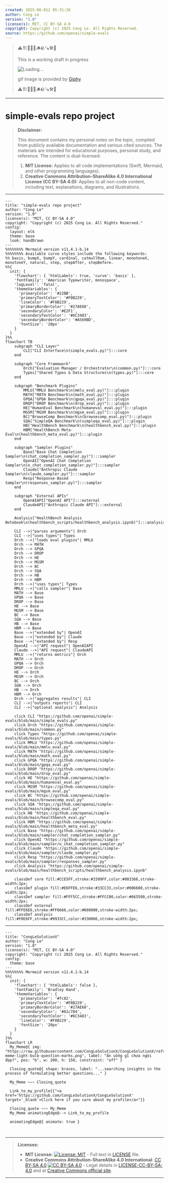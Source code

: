 ```yaml
---
created: 2025-06-012 05:31:26
author: Cong Le
version: "1.0"
license(s): MIT, CC BY-SA 4.0
copyright: Copyright (c) 2025 Cong Le. All Rights Reserved.
source: https://github.com/openai/simple-evals
---
```



> ⚠️🏗️🚧🦺🧱🪵🪨🪚🛠️👷
> 
> This is a working draft in progress
> 
> ![Loading...](https://media3.giphy.com/media/v1.Y2lkPTc5MGI3NjExY2tvYWIyOGRpbWZodTQ2YTI2bjQ1eHpoaDY0YTZ3Mms2aWhneHNlYSZlcD12MV9pbnRlcm5hbF9naWZfYnlfaWQmY3Q9Zw/fR6aYF0SUJAeoypyub/giphy.gif)
>
> gif image is provided by [Giphy](https://giphy.com)
> 
> ⚠️🏗️🚧🦺🧱🪵🪨🪚🛠️👷


----




# simple-evals repo project
> **Disclaimer:**
>
> This document contains my personal notes on the topic,
> compiled from publicly available documentation and various cited sources.
> The materials are intended for educational purposes, personal study, and reference.
> The content is dual-licensed:
> 1. **MIT License:** Applies to all code implementations (Swift, Mermaid, and other programming languages).
> 2. **Creative Commons Attribution-ShareAlike 4.0 International License (CC BY-SA 4.0):** Applies to all non-code content, including text, explanations, diagrams, and illustrations.
---


```mermaid
---
title: "simple-evals repo project"
author: "Cong Le"
version: "1.0"
license(s): "MIT, CC BY-SA 4.0"
copyright: "Copyright (c) 2025 Cong Le. All Rights Reserved."
config:
  layout: elk
  theme: base
  look: handDrawn
---
%%%%%%%% Mermaid version v11.4.1-b.14
%%%%%%%% Available curve styles include the following keywords:
%% basis, bumpX, bumpY, cardinal, catmullRom, linear, monotoneX, monotoneY, natural, step, stepAfter, stepBefore.
%%{
  init: {
    'flowchart': { 'htmlLabels': true, 'curve': 'basis' },
    'fontFamily': 'American Typewriter, monospace',
    'logLevel': 'fatal',
    'themeVariables': {
      'primaryColor': '#22BB',
      'primaryTextColor': '#F8B229',
      'lineColor': '#F8B229',
      'primaryBorderColor': '#27AE60',
      'secondaryColor': '#E2F1',
      'secondaryTextColor': '#6C3483',
      'secondaryBorderColor': '#A569BD',
      'fontSize': '20px'
    }
  }
}%%
flowchart TB
    subgraph "CLI Layer"
        CLI["CLI Interface\n(simple_evals.py)"]:::core
    end

    subgraph "Core Framework"
        Orch["Evaluation Manager / Orchestrator\n(common.py)"]:::core
        Types["Shared Types & Data Structures\n(types.py)"]:::core
    end

    subgraph "Benchmark Plugins"
        MMLU["MMLU Benchmark\n(mmlu_eval.py)"]:::plugin
        MATH["MATH Benchmark\n(math_eval.py)"]:::plugin
        GPQA["GPQA Benchmark\n(gpqa_eval.py)"]:::plugin
        DROP["DROP Benchmark\n(drop_eval.py)"]:::plugin
        HE["HumanEval Benchmark\n(humaneval_eval.py)"]:::plugin
        MGSM["MGSM Benchmark\n(mgsm_eval.py)"]:::plugin
        BC["BrowseComp Benchmark\n(browsecomp_eval.py)"]:::plugin
        SQA["SimpleQA Benchmark\n(simpleqa_eval.py)"]:::plugin
        HB["HealthBench Benchmark\n(healthbench_eval.py)"]:::plugin
        HBM["HealthBench Meta-Eval\n(healthbench_meta_eval.py)"]:::plugin
    end

    subgraph "Sampler Plugins"
        Base["Base Chat Completion Sampler\n(chat_completion_sampler.py)"]:::sampler
        OpenAI["OpenAI Chat Completion Sampler\n(o_chat_completion_sampler.py)"]:::sampler
        Claude["Anthropic Claude Sampler\n(claude_sampler.py)"]:::sampler
        Resp["Response-Based Sampler\n(responses_sampler.py)"]:::sampler
    end

    subgraph "External APIs"
        OpenAIAPI["OpenAI API"]:::external
        ClaudeAPI["Anthropic Claude API"]:::external
    end

    Analysis["HealthBench Analysis Notebook\n(healthbench_scripts/healthbench_analysis.ipynb)"]:::analysis

    CLI -->|"parses arguments"| Orch
    CLI -->|"uses types"| Types
    Orch -->|"loads eval plugins"| MMLU
    Orch --> MATH
    Orch --> GPQA
    Orch --> DROP
    Orch --> HE
    Orch --> MGSM
    Orch --> BC
    Orch --> SQA
    Orch --> HB
    Orch --> HBM
    Orch -->|"uses types"| Types
    MMLU -->|"calls sampler"| Base
    MATH --> Base
    GPQA --> Base
    DROP --> Base
    HE --> Base
    MGSM --> Base
    BC --> Base
    SQA --> Base
    HB --> Base
    HBM --> Base
    Base -->|"extended by"| OpenAI
    Base -->|"extended by"| Claude
    Base -->|"extended by"| Resp
    OpenAI -->|"API request"| OpenAIAPI
    Claude -->|"API request"| ClaudeAPI
    MMLU -->|"returns metrics"| Orch
    MATH --> Orch
    GPQA --> Orch
    DROP --> Orch
    HE --> Orch
    MGSM --> Orch
    BC --> Orch
    SQA --> Orch
    HB --> Orch
    HBM --> Orch
    Orch -->|"aggregates results"| CLI
    CLI -->|"outputs reports"| CLI
    CLI -->|"optional analysis"| Analysis

    click CLI "https://github.com/openai/simple-evals/blob/main/simple_evals.py"
    click Orch "https://github.com/openai/simple-evals/blob/main/common.py"
    click Types "https://github.com/openai/simple-evals/blob/main/types.py"
    click MMLU "https://github.com/openai/simple-evals/blob/main/mmlu_eval.py"
    click MATH "https://github.com/openai/simple-evals/blob/main/math_eval.py"
    click GPQA "https://github.com/openai/simple-evals/blob/main/gpqa_eval.py"
    click DROP "https://github.com/openai/simple-evals/blob/main/drop_eval.py"
    click HE "https://github.com/openai/simple-evals/blob/main/humaneval_eval.py"
    click MGSM "https://github.com/openai/simple-evals/blob/main/mgsm_eval.py"
    click BC "https://github.com/openai/simple-evals/blob/main/browsecomp_eval.py"
    click SQA "https://github.com/openai/simple-evals/blob/main/simpleqa_eval.py"
    click HB "https://github.com/openai/simple-evals/blob/main/healthbench_eval.py"
    click HBM "https://github.com/openai/simple-evals/blob/main/healthbench_meta_eval.py"
    click Base "https://github.com/openai/simple-evals/blob/main/sampler/chat_completion_sampler.py"
    click OpenAI "https://github.com/openai/simple-evals/blob/main/sampler/o_chat_completion_sampler.py"
    click Claude "https://github.com/openai/simple-evals/blob/main/sampler/claude_sampler.py"
    click Resp "https://github.com/openai/simple-evals/blob/main/sampler/responses_sampler.py"
    click Analysis "https://github.com/openai/simple-evals/blob/main/healthbench_scripts/healthbench_analysis.ipynb"

    classDef core fill:#CCE5FF,stroke:#3399FF,color:#003366,stroke-width:2px;
    classDef plugin fill:#E6FFE6,stroke:#33CC33,color:#006600,stroke-width:2px;
    classDef sampler fill:#FFF5CC,stroke:#FFCC00,color:#665500,stroke-width:2px;
    classDef external fill:#FFE6E6,stroke:#FF6666,color:#660000,stroke-width:2px;
    classDef analysis fill:#F0E6FF,stroke:#9933CC,color:#330066,stroke-width:2px;

```


---

<!-- 
```mermaid
%% Current Mermaid version
info
```  -->


```mermaid
---
title: "CongLeSolutionX"
author: "Cong Le"
version: "1.0"
license(s): "MIT, CC BY-SA 4.0"
copyright: "Copyright (c) 2025 Cong Le. All Rights Reserved."
config:
  theme: base
---
%%%%%%%% Mermaid version v11.4.1-b.14
%%{
  init: {
    'flowchart': { 'htmlLabels': false },
    'fontFamily': 'Bradley Hand',
    'themeVariables': {
      'primaryColor': '#fc82',
      'primaryTextColor': '#F8B229',
      'primaryBorderColor': '#27AE60',
      'secondaryColor': '#81c784',
      'secondaryTextColor': '#6C3483',
      'lineColor': '#F8B229',
      'fontSize': '20px'
    }
  }
}%%
flowchart LR
  My_Meme@{ img: "https://raw.githubusercontent.com/CongLeSolutionX/CongLeSolutionX/refs/heads/main/assets/images/My-meme-light-bulb-question-marks.png", label: "Ăn uống gì chưa ngừi đẹp?", pos: "b", w: 200, h: 150, constraint: "off" }

  Closing_quote@{ shape: braces, label: "...searching insights in the process of formulating better questions..." }
    
  My_Meme ~~~ Closing_quote
    
  Link_to_my_profile{{"<a href='https://github.com/CongLeSolutionX/CongLeSolutionX' target='_blank'>Click here if you care about my profile</a>"}}

  Closing_quote ~~~ My_Meme
  My_Meme animatingEdge@--> Link_to_my_profile
  
  animatingEdge@{ animate: true }



```

---
>**Licenses:**
>
>- **MIT License:**  [![License: MIT](https://img.shields.io/badge/License-MIT-yellow.svg)](LICENSE) - Full text in [LICENSE](LICENSE) file.
>- **Creative Commons Attribution-ShareAlike 4.0 International**: [CC BY-SA 4.0](https://creativecommons.org/licenses/by-sa/4.0/) [![CC BY-SA 4.0](https://licensebuttons.net/l/by-sa/4.0/88x31.png)](https://creativecommons.org/licenses/by-sa/4.0/) - Legal details in [LICENSE-CC-BY-SA-4.0](THE_PAST/LICENSE-CC-BY-SA-4.0) and at [Creative Commons official site](https://creativecommons.org/licenses/by-sa/4.0/).
>
---